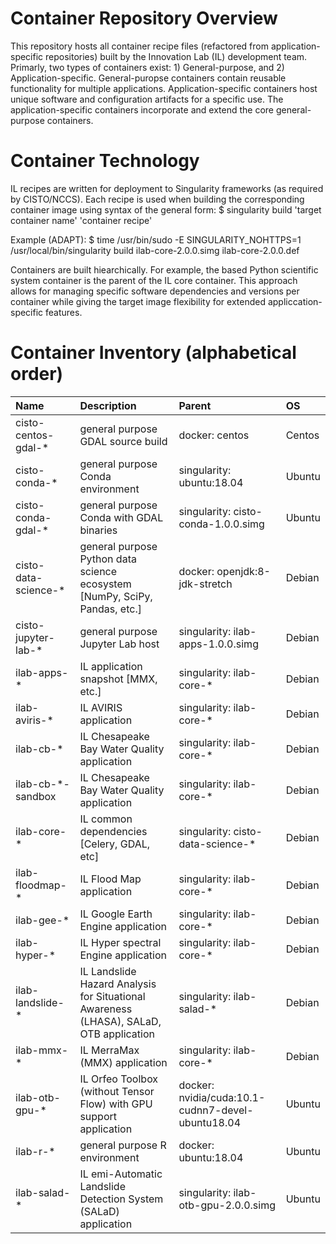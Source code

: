 # Container Repository Overview
This repository hosts all container recipe files (refactored from application-specific repositories) built by the Innovation Lab (IL) development team.  Primarly, two types of containers exist:  1) General-purpose, and 2) Application-specific.  General-puropse containers contain reusable functionality for multiple applications.  Application-specific containers host unique software and configuration artifacts for a specific use.  The application-specific containers incorporate and extend the core general-purpose containers.

# Container Technology
IL recipes are written for deployment to Singularity frameworks (as required by CISTO/NCCS). Each recipe is used when building the corresponding container image using syntax of the general form:  $ singularity build 'target container name' 'container recipe'

Example (ADAPT):
$ time /usr/bin/sudo -E SINGULARITY_NOHTTPS=1 /usr/local/bin/singularity build ilab-core-2.0.0.simg ilab-core-2.0.0.def 

Containers are built hiearchically.  For example, the based Python scientific system container is the parent of the IL core container.  This approach allows for managing specific software dependencies and versions per container while giving the target image flexibility for extended appliccation-specific features.


# Container Inventory (alphabetical order)

| Name  | Description  | Parent | OS |
| :------------ |:---------------|:-----|:-----|
| cisto-centos-gdal-*     | general purpose GDAL source build         |   docker: centos | Centos |
| cisto-conda-*     | general purpose Conda environment         |   singularity: ubuntu:18.04 | Ubuntu |
| cisto-conda-gdal-*     | general purpose Conda with GDAL binaries         |   singularity: cisto-conda-1.0.0.simg | Ubuntu |
| cisto-data-science-*      | general purpose Python data science ecosystem [NumPy, SciPy, Pandas, etc.]| docker: openjdk:8-jdk-stretch | Debian |
| cisto-jupyter-lab-*      | general purpose Jupyter Lab host         |   singularity: ilab-apps-1.0.0.simg | Debian |
| ilab-apps-*      | IL application snapshot [MMX, etc.]| singularity: ilab-core-* | Debian |
| ilab-aviris-*      | IL AVIRIS application | singularity: ilab-core-* |  Debian |
| ilab-cb-*      | IL Chesapeake Bay Water Quality  application | singularity: ilab-core-* | Debian |
| ilab-cb-*-sandbox     | IL Chesapeake Bay Water Quality  application | singularity: ilab-core-* | Debian |
| ilab-core-*      | IL common dependencies [Celery, GDAL, etc] | singularity: cisto-data-science-* | Debian |
| ilab-floodmap-*      | IL Flood Map application | singularity: ilab-core-* | Debian |
| ilab-gee-*      | IL Google Earth Engine application | singularity: ilab-core-* | Debian |
| ilab-hyper-*      | IL Hyper spectral Engine application | singularity: ilab-core-* | Debian |
| ilab-landslide-*      | IL Landslide Hazard Analysis for Situational Awareness (LHASA), SALaD, OTB application | singularity: ilab-salad-* | Debian |
| ilab-mmx-*      | IL MerraMax (MMX) application | singularity: ilab-core-* | Debian |
| ilab-otb-gpu-*      | IL Orfeo Toolbox (without Tensor Flow) with GPU support application | docker: nvidia/cuda:10.1-cudnn7-devel-ubuntu18.04 | Ubuntu |
| ilab-r-*     | general purpose R environment         |   docker: ubuntu:18.04 | Ubuntu |
| ilab-salad-*      | IL emi-Automatic Landslide Detection System (SALaD) application | singularity: ilab-otb-gpu-2.0.0.simg | Ubuntu |





